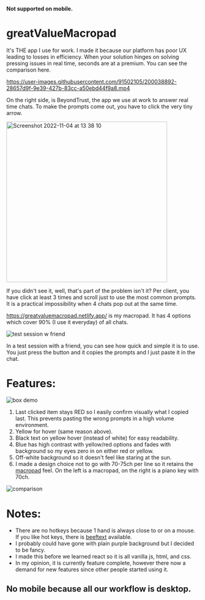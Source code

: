 #### Not supported on mobile.

# greatValueMacropad


It's THE app I use for work. I made it because our platform has poor UX leading to losses in efficiency. When your solution hinges on solving pressing issues in real time, seconds are at a premium. You can see the comparison here.

https://user-images.githubusercontent.com/91502105/200038892-28657d9f-9e39-427b-83cc-a50ebd44f9a8.mp4

On the right side, is BeyondTrust, the app we use at work to answer real time chats. 
To make the prompts come out, you have to click the very tiny arrow. 

<img width="420" alt="Screenshot 2022-11-04 at 13 38 10" src="https://user-images.githubusercontent.com/91502105/200040601-8a813a9e-8bb2-4f56-a163-780224267906.png">

If you didn't see it, well, that's part of the problem isn't it? Per client, you have click at least 3 times
and scroll just to use the most common prompts. It is a practical impossibility when 4 chats pop out at the same time.

https://greatvaluemacropad.netlify.app/ is my macropad. It has 4 options which cover 90% (I use it everyday) of all chats. 

![test session w friend](https://user-images.githubusercontent.com/91502105/200043517-aa71898c-d0d7-428e-b226-25164ca5def7.gif)

In a test session with a friend, you can see how quick and simple it is to use. You just press the button and it copies the prompts and I just paste it in the chat.

# Features:


![box demo](https://user-images.githubusercontent.com/91502105/200045794-a2d4f731-8c65-4bdf-82d1-4c24d0e41eaf.gif)


1. Last clicked item stays RED so I easily confirm visually what I copied last. This prevents pasting the wrong prompts in a high volume environment. 
2. Yellow for hover (same reason above). 
3. Black text on yellow hover (instead of white) for easy readability. 
4. Blue has high contrast with yellow/red options and fades with background so my eyes zero in on either red or yellow. 
5. Off-white background so it doesn't feel like staring at the sun.
6. I made a design choice not to go with 70-75ch per line so it retains the [macropad](https://www.tindie.com/products/dekuNukem/duckypad-do-it-all-mechanical-macropad/) feel. On the left is a macropad, on the right is a piano key with 70ch.

![comparison](https://user-images.githubusercontent.com/91502105/200047751-f0d1bc88-4cec-4654-8b5c-c8f0bf22a812.png)

# Notes: 


- There are no hotkeys because 1 hand is always close to or on a mouse. If you like hot keys, there is  [beeftext](https://beeftext.org/) available.
- I probably could have gone with plain purple background but I decided to be fancy. 
- I made this before we learned react so it is all vanilla js, html, and css.
- In my opinion, it is currently feature complete, however there now a demand for new features since other people started using it.

## No mobile because all our workflow is desktop.
